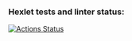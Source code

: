 ### Hexlet tests and linter status:
[![Actions Status](https://github.com/AAAbrams/php-oop-project-60/actions/workflows/hexlet-check.yml/badge.svg)](https://github.com/AAAbrams/php-oop-project-60/actions)